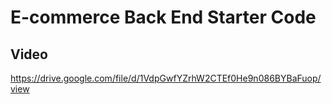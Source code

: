# E-commerce Back End Starter Code



## Video
https://drive.google.com/file/d/1VdpGwfYZrhW2CTEf0He9n086BYBaFuop/view